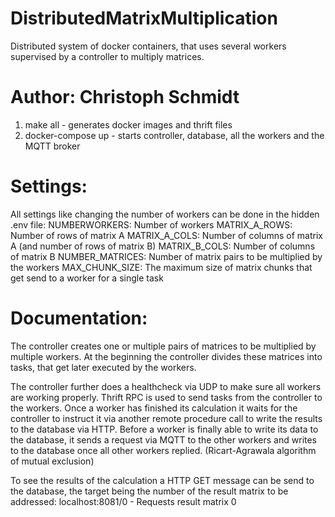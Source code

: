# DistributedMatrixMultiplication
Distributed system of docker containers, that uses several workers supervised by a controller to multiply matrices.

# Author: Christoph Schmidt

1. make all - generates docker images and thrift files
2. docker-compose up - starts controller, database, all the workers and the MQTT broker

# Settings:
All settings like changing the number of workers can be done in the hidden .env file:
NUMBERWORKERS: Number of workers
MATRIX_A_ROWS: Number of rows of matrix A
MATRIX_A_COLS: Number of columns of matrix A (and number of rows of matrix B)
MATRIX_B_COLS: Number of columns of matrix B
NUMBER_MATRICES: Number of matrix pairs to be multiplied by the workers
MAX_CHUNK_SIZE: The maximum size of matrix chunks that get send to a worker for a single task




# Documentation:
The controller creates one or multiple pairs of matrices to be multiplied by multiple workers.
At the beginning the controller divides these matrices into tasks, that get later executed by the workers.

The controller further does a healthcheck via UDP to make sure all workers are working properly.
Thrift RPC is used to send tasks from the controller to the workers.
Once a worker has finished its calculation it waits for the controller to instruct it via another 
remote procedure call to write the results to the database via HTTP.
Before a worker is finally able to write its data to the database,
it sends a request via MQTT to the other workers and writes to the 
database once all other workers replied. (Ricart-Agrawala algorithm of mutual exclusion)

To see the results of the calculation a HTTP GET message can be send to the database, the target being 
the number of the result matrix to be addressed:
localhost:8081/0 - Requests result matrix 0
